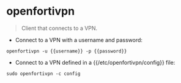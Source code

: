 # openfortivpn

> Client that connects to a VPN.

- Connect to a VPN with a username and password:

`openfortivpn -u {{username}} -p {{password}}`

- Connect to a VPN defined in a {{/etc/openfortivpn/config}} file:

`sudo openfortivpn -c config`
